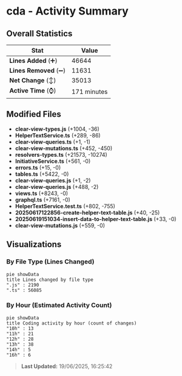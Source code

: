 # cda - Activity Summary 

## Overall Statistics

| Stat                   | Value                                                             |
| ---------------------- | ----------------------------------------------------------------- |
| **Lines Added** (➕)   | 46644                                          |
| **Lines Removed** (➖) | 11631                                        |
| **Net Change** (↕)    | 35013                |
| **Active Time** (⌚)   | 171 minutes |


## Modified Files
- **clear-view-types.js** (+1004, -36)
- **HelperTextService.ts** (+289, -86)
- **clear-view-queries.ts** (+1, -1)
- **clear-view-mutations.ts** (+452, -450)
- **resolvers-types.ts** (+21573, -10274)
- **InitiativeService.ts** (+561, -0)
- **errors.ts** (+15, -0)
- **tables.ts** (+5422, -0)
- **clear-view-queries.js** (+1, -2)
- **clear-view-queries.js** (+488, -2)
- **views.ts** (+8243, -0)
- **graphql.ts** (+7161, -0)
- **HelperTextService.test.ts** (+802, -755)
- **20250617122856-create-helper-text-table.js** (+40, -25)
- **20250619151034-insert-data-to-helper-text-table.js** (+33, -0)
- **clear-view-mutations.js** (+559, -0)

## Visualizations

### By File Type (Lines Changed)

```mermaid
pie showData
title Lines changed by file type
".js" : 2190
".ts" : 56085
```

### By Hour (Estimated Activity Count)

```mermaid
pie showData
title Coding activity by hour (count of changes)
"10h" : 13
"11h" : 21
"12h" : 28
"13h" : 38
"14h" : 5
"16h" : 6
```


> **Last Updated:** 19/06/2025, 16:25:42